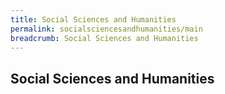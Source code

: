 ```yaml
---
title: Social Sciences and Humanities
permalink: socialsciencesandhumanities/main
breadcrumb: Social Sciences and Humanities
---
```


## **Social Sciences and Humanities**